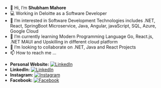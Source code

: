 - 👋 Hi, I’m **Shubham Mahore**
- 💻 Working in Deloitte as a Software Developer
- 👀 I’m interested in Software Development Technologies includes .NET, React, SpringBoot Microservice, Java, Angular, javaScript, SQL, Azure, Google Cloud
- 🌱 I’m currently learning Modern Programming Language Go, React.js, .NET MAUI and Upskilling in different cloud platform
- 💞️ I’m looking to collaborate on .NET, Java  and React Projects
- 📫 How to reach me ...
<!--
- **DOB:** 09 May 1996
  - **Birth Time:** 09:00 PM
- **Height:** 5'11"
- **Gender:** Male
- **Marital Status:** Never Married
- **Caste:** KALAR
- **Education:** B-Tech
- **Employed In:** Deloitte
- **Occupation:** Software Engineer
- **Package:** ₹17 Lakh Per Annum
  - Fixed: ₹15 Lakh
  - Yearly Incentive: ₹1.8 Lakh
  - Other benefits
-->
- **Personal Website:** [![LinkedIn](https://img.shields.io/badge/Visit-blue)](https://shubhammahore.github.io/shubhammahore/)
- **LinkedIn:** [![LinkedIn](https://img.shields.io/badge/LinkedIn-Connect-blue)](https://www.linkedin.com/in/shubhammahore/)
- **Instagram:** [![Instagram](https://img.shields.io/badge/Instagram-Follow-orange)](https://www.instagram.com/shubham.mahore/)
- **Facebook:** [![Facebook](https://img.shields.io/badge/Facebook-Follow-blue)](https://www.facebook.com/shubhammahore1996/)
<!--
## 🌈 **Family Details**
- **Family Values:** Traditional
- **Family Status:** Middle-class family
- **Father's Status:** Late Chandrabhan Mahore (👨‍🏫 Teacher - Head Master Govt. School)
- **Mother's Status:** Late Kanti Mahore
- **Brother's Status:** Yogendra Mahore (👨‍💼 Working in MNC Pune)
- **Sister's Status:** 
  - Vinita Mahore (👩‍🍳 Housewife)
    - Husband: Mr. Manoj Mahore (👨‍🏫 Professor+HOD in Priyadarshini Engineering College Nagpur)
- **Local Guardian (Chachaji):** Mr. Dharmendra Mahore 
  - Govt. Job: Accountant/Tax Incharge at Nagar Nigam Chhindwara

## 🏡 **Residence Details**
- **Present Location:** Bangalore, Karnataka
- **Home Town:** Chhindwara, Madhya Pradesh
-->

